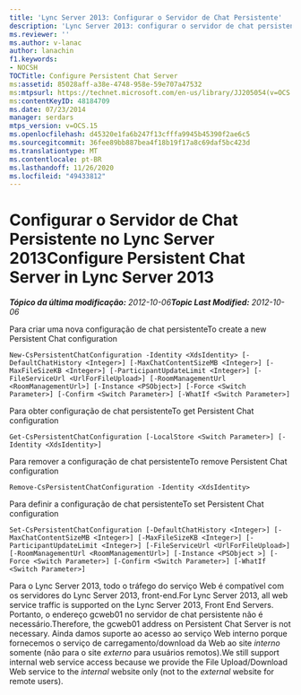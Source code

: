 ```yaml
---
title: 'Lync Server 2013: Configurar o Servidor de Chat Persistente'
description: 'Lync Server 2013: configurar o servidor de chat persistente.'
ms.reviewer: ''
ms.author: v-lanac
author: lanachin
f1.keywords:
- NOCSH
TOCTitle: Configure Persistent Chat Server
ms:assetid: 85028aff-a38e-4748-958e-59e707a47532
ms:mtpsurl: https://technet.microsoft.com/en-us/library/JJ205054(v=OCS.15)
ms:contentKeyID: 48184709
ms.date: 07/23/2014
manager: serdars
mtps_version: v=OCS.15
ms.openlocfilehash: d45320e1fa6b247f13cfffa9945b45390f2ae6c5
ms.sourcegitcommit: 36fee89bb887bea4f18b19f17a8c69daf5bc423d
ms.translationtype: MT
ms.contentlocale: pt-BR
ms.lasthandoff: 11/26/2020
ms.locfileid: "49433812"
---
```

# <a name="configure-persistent-chat-server-in-lync-server-2013"></a><span data-ttu-id="eba32-103">Configurar o Servidor de Chat Persistente no Lync Server 2013</span><span class="sxs-lookup"><span data-stu-id="eba32-103">Configure Persistent Chat Server in Lync Server 2013</span></span>

<div data-xmlns="http://www.w3.org/1999/xhtml">

<div class="topic" data-xmlns="http://www.w3.org/1999/xhtml" data-msxsl="urn:schemas-microsoft-com:xslt" data-cs="https://msdn.microsoft.com/">

<div data-asp="https://msdn2.microsoft.com/asp">



</div>

<div id="mainSection">

<div id="mainBody"><span data-ttu-id="eba32-104">

<span> </span></span><span class="sxs-lookup"><span data-stu-id="eba32-104">

<span> </span></span></span>

<span data-ttu-id="eba32-105">_**Tópico da última modificação:** 2012-10-06_</span><span class="sxs-lookup"><span data-stu-id="eba32-105">_**Topic Last Modified:** 2012-10-06_</span></span>

<span data-ttu-id="eba32-106">Para criar uma nova configuração de chat persistente</span><span class="sxs-lookup"><span data-stu-id="eba32-106">To create a new Persistent Chat configuration</span></span>

    New-CsPersistentChatConfiguration -Identity <XdsIdentity> [-DefaultChatHistory <Integer>] [-MaxChatContentSizeMB <Integer>] [-MaxFileSizeKB <Integer>] [-ParticipantUpdateLimit <Integer>] [-FileServiceUrl <UrlForFileUpload>] [-RoomManagementUrl <RoomManagementUrl>] [-Instance <PSObject>] [-Force <Switch Parameter>] [-Confirm <Switch Parameter>] [-WhatIf <Switch Parameter>]

<span data-ttu-id="eba32-107">Para obter configuração de chat persistente</span><span class="sxs-lookup"><span data-stu-id="eba32-107">To get Persistent Chat configuration</span></span>

    Get-CsPersistentChatConfiguration [-LocalStore <Switch Parameter>] [-Identity <XdsIdentity>]

<span data-ttu-id="eba32-108">Para remover a configuração de chat persistente</span><span class="sxs-lookup"><span data-stu-id="eba32-108">To remove Persistent Chat configuration</span></span>

    Remove-CsPersistentChatConfiguration -Identity <XdsIdentity>

<span data-ttu-id="eba32-109">Para definir a configuração de chat persistente</span><span class="sxs-lookup"><span data-stu-id="eba32-109">To set Persistent Chat configuration</span></span>

    Set-CsPersistentChatConfiguration [-DefaultChatHistory <Integer>] [-MaxChatContentSizeMB <Integer>] [-MaxFileSizeKB <Integer>] [-ParticipantUpdateLimit <Integer>] [-FileServiceUrl <UrlForFileUpload>] [-RoomManagementUrl <RoomManagementUrl>] [-Instance <PSObject >] [-Force <Switch Parameter>] [-Confirm <Switch Parameter>] [-WhatIf <Switch Parameter>]

<span data-ttu-id="eba32-110">Para o Lync Server 2013, todo o tráfego do serviço Web é compatível com os servidores do Lync Server 2013, front-end.</span><span class="sxs-lookup"><span data-stu-id="eba32-110">For Lync Server 2013, all web service traffic is supported on the Lync Server 2013, Front End Servers.</span></span> <span data-ttu-id="eba32-111">Portanto, o endereço gcweb01 no servidor de chat persistente não é necessário.</span><span class="sxs-lookup"><span data-stu-id="eba32-111">Therefore, the gcweb01 address on Persistent Chat Server is not necessary.</span></span> <span data-ttu-id="eba32-112">Ainda damos suporte ao acesso ao serviço Web interno porque fornecemos o serviço de carregamento/download da Web ao site *interno* somente (não para o site *externo* para usuários remotos).</span><span class="sxs-lookup"><span data-stu-id="eba32-112">We still support internal web service access because we provide the File Upload/Download Web service to the *internal* website only (not to the *external* website for remote users).</span></span>

<span data-ttu-id="eba32-113"></div>

<span> </span>

</div>

</div>

</span><span class="sxs-lookup"><span data-stu-id="eba32-113"></div>

<span> </span>

</div>

</div>

</span></span></div>

